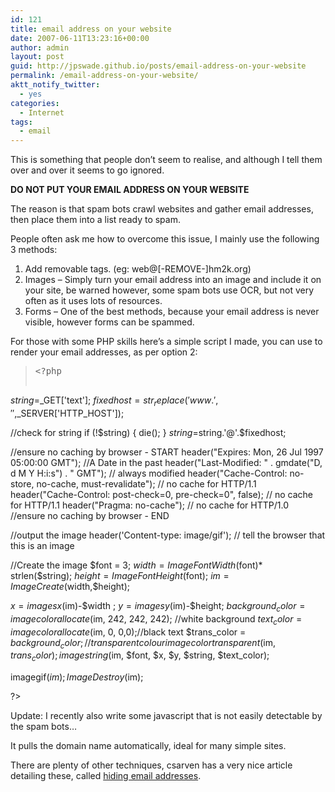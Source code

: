 ```yaml
---
id: 121
title: email address on your website
date: 2007-06-11T13:23:16+00:00
author: admin
layout: post
guid: http://jpswade.github.io/posts/email-address-on-your-website
permalink: /email-address-on-your-website/
aktt_notify_twitter:
  - yes
categories:
  - Internet
tags:
  - email
---
```

<p class="lead">
  This is something that people don&#8217;t seem to realise, and although I tell them over and over it seems to go ignored.
</p>

**DO NOT PUT YOUR EMAIL ADDRESS ON YOUR WEBSITE**

The reason is that spam bots crawl websites and gather email addresses, then place them into a list ready to spam.

<!--more-->People often ask me how to overcome this issue, I mainly use the following 3 methods:

  1. Add removable tags. (eg: web@[-REMOVE-]hm2k.org)
  2. Images &#8211; Simply turn your email address into an image and include it on your site, be warned however, some spam bots use OCR, but not very often as it uses lots of resources.
  3. Forms &#8211; One of the best methods, because your email address is never visible, however forms can be spammed.

For those with some PHP skills here&#8217;s a simple script I made, you can use to render your email addresses, as per option 2:

> <pre>&lt;?php

$string=$_GET['text'];
$fixedhost=str_replace('www.','',$_SERVER['HTTP_HOST']);

//check for string
if (!$string) { die(); }
$string=$string.'@'.$fixedhost;

//ensure no caching by browser - START
header("Expires: Mon, 26 Jul 1997 05:00:00 GMT"); //A Date in the past
header("Last-Modified: " . gmdate("D, d M Y H:i:s") . " GMT"); // always modified
header("Cache-Control: no-store, no-cache, must-revalidate"); // no cache for HTTP/1.1
header("Cache-Control: post-check=0, pre-check=0", false); // no cache for HTTP/1.1
header("Pragma: no-cache"); // no cache for HTTP/1.0
//ensure no caching by browser - END

//output the image
header('Content-type: image/gif'); // tell the browser that this is an image

//Create the image
$font  = 3;
$width  = ImageFontWidth($font)* strlen($string);
$height = ImageFontHeight($font);
$im = ImageCreate($width,$height);

$x=imagesx($im)-$width ;
$y=imagesy($im)-$height;
$background_color = imagecolorallocate ($im, 242, 242, 242); //white background
$text_color = imagecolorallocate ($im, 0, 0,0);//black text
$trans_color = $background_color;//transparent colour
imagecolortransparent($im, $trans_color);
imagestring ($im, $font, $x, $y,  $string, $text_color);

imagegif($im);
ImageDestroy($im); 

?&gt;</pre>

Update: I recently also write some javascript that is not easily detectable by the spam bots&#8230;

> <script language=&#8221;JavaScript&#8221; type=&#8221;text/javascript&#8221;>
  
> <!&#8211;
  
> var who = &#8216;info&#8217;;
  
> var at = &#8216;@&#8217;;
  
> URL=self.location.href;
  
> prefix=URL.substring(0,URL.indexOf(&#8216;.&#8217;)+1);
  
> URLremain=URL.substring(prefix.length,URL.length);
  
> domain=&#8221;;
  
> if((prefix==&#8217;http://www.&#8217;) || (prefix==&#8217;www.&#8217;)) {
  
> domain=URLremain.substring(0,URLremain.indexOf(&#8216;/&#8217;));
  
> }
  
> else {
  
> prefix2=URL.substring(0,7);
  
> if (prefix2==&#8217;http://&#8217;) {
  
> URLremain2=URL.substring(prefix2.length,URL.length);
  
> domain=URLremain2.substring(0,URLremain2.indexOf(&#8216;/&#8217;));
  
> }
  
> else{ domain=URL.substring(0,URL.indexOf(&#8216;/&#8217;)); }
  
> }
  
> document.write(who + at + domain);
  
> //&#8211;>
  
> </script>

It pulls the domain name automatically, ideal for many simple sites.

There are plenty of other techniques, csarven has a very nice article detailing these, called [hiding email addresses](http://www.csarven.ca/hiding-email-addresses).